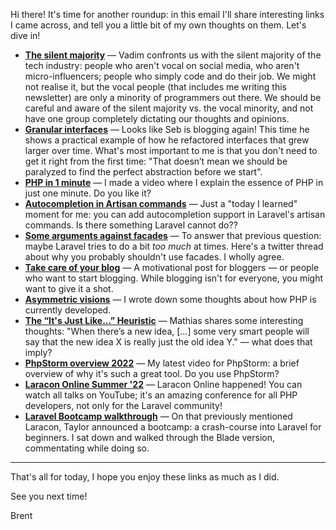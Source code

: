 Hi there! It's time for another roundup: in this email I'll share interesting links I came across, and tell you a little bit of my own thoughts on them. Let's dive in!

- **[The silent majority](https://aggregate.stitcher.io/post/5d94afde-d435-4e81-9265-8c36a2c4f109)** — Vadim confronts us with the silent majority of the tech industry: people who aren't vocal on social media, who aren't micro-influencers; people who simply code and do their job. We might not realise it, but the vocal people (that includes me writing this newsletter) are only a minority of programmers out there. We should be careful and aware of the silent majority vs. the vocal minority, and not have one group completely dictating our thoughts and opinions.
- **[Granular interfaces](https://aggregate.stitcher.io/post/a1835355-2d9c-41bb-99c2-81b172a8f18a)** — Looks like Seb is blogging again! This time he shows a practical example of how he refactored interfaces that grew larger over time. What's most important to me is that you don't need to get it right from the first time: "That doesn’t mean we should be paralyzed to find the perfect abstraction before we start".
- **[PHP in 1 minute](https://www.youtube.com/watch?v=ppBhz7KMjWc)** — I made a video where I explain the essence of PHP in just one minute. Do you like it?
- **[Autocompletion in Artisan commands](https://twitter.com/cosmeescobedo/status/1562261829618786305)** — Just a "today I learned" moment for me: you can add autocompletion support in Laravel's artisan commands. Is there something Laravel cannot do??
- **[Some arguments against facades](https://twitter.com/_Codito_/status/1562325306119176192)** — To answer that previous question: maybe Laravel tries to do a bit _too much_ at times. Here's a twitter thread about why you probably shouldn't use facades. I wholly agree.
- **[Take care of your blog](https://aggregate.stitcher.io/post/166a885e-9c30-4c20-94ed-3f11bbd39874)** — A motivational post for bloggers — or people who want to start blogging. While blogging isn't for everyone, you might want to give it a shot.
- **[Asymmetric visions](https://aggregate.stitcher.io/post/bb93adad-d0b2-4a00-a5d9-d9c6590d25e9)** — I wrote down some thoughts about how PHP is currently developed.
- **[The “It's Just Like...” Heuristic](https://verraes.net/2021/05/its-just-like-heuristic/)** — Mathias shares some interesting thoughts: "When there’s a new idea, […] some very smart people will say that the new idea X is really just the old idea Y." — what does that imply?
- **[PhpStorm overview 2022](https://www.youtube.com/watch?v=3em86DTafzE)** — My latest video for PhpStorm: a brief overview of why it's such a great tool. Do you use PhpStorm?
- **[Laracon Online Summer '22](https://www.youtube.com/watch?v=f4QShF42c6E)** — Laracon Online happened! You can watch all talks on YouTube; it's an amazing conference for all PHP developers, not only for the Laravel community!
- **[Laravel Bootcamp walkthrough](https://www.youtube.com/watch?v=1cPaw3QbOLA)** — On that previously mentioned Laracon, Taylor announced a bootcamp: a crash-course into Laravel for beginners. I sat down and walked through the Blade version, commentating while doing so.

---

That's all for today, I hope you enjoy these links as much as I did.

See you next time!

Brent
